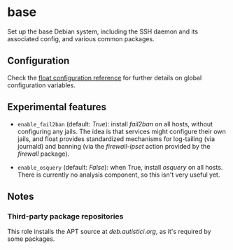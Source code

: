 base
=====

Set up the base Debian system, including the SSH daemon
and its associated config, and various common packages.

## Configuration

Check the [float configuration reference](../docs/reference.md) for
further details on global configuration variables.

## Experimental features

* `enable_fail2ban` (default: *True*): install *fail2ban* on all
  hosts, without configuring any jails. The idea is that services
  might configure their own jails, and float provides standardized
  mechanisms for log-tailing (via journald) and banning (via the
  *firewall-ipset* action provided by the *firewall* package).

* `enable_osquery` (default: *False*): when True, install *osquery*
  on all hosts. There is currently no analysis component, so this
  isn't very useful yet.

## Notes

### Third-party package repositories

This role installs the APT source at *deb.autistici.org*, as it's
required by some packages.
